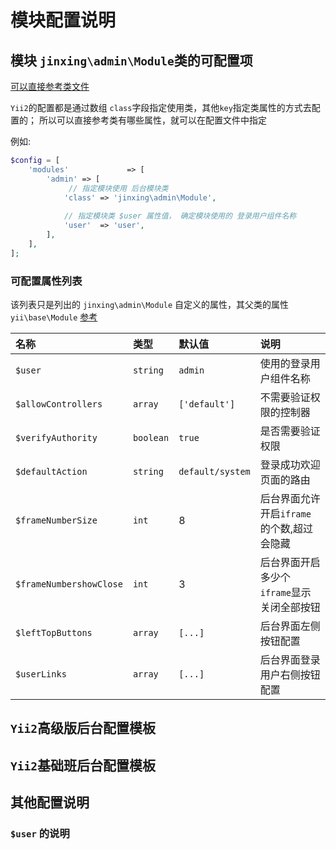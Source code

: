 模块配置说明
==========

## 模块 `jinxing\admin\Module`类的可配置项

[可以直接参考类文件](https://github.com/myloveGy/yii2-admin/blob/master/src/Module.php)

`Yii2`的配置都是通过数组 `class`字段指定使用类，其他`key`指定类属性的方式去配置的；
所以可以直接参考类有哪些属性，就可以在配置文件中指定

例如: 
```php
$config = [
    'modules'             => [
        'admin' => [
             // 指定模块使用 后台模块类
            'class' => 'jinxing\admin\Module',
            
            // 指定模块类 $user 属性值， 确定模块使用的 登录用户组件名称
            'user'  => 'user',
        ],
    ],
];
```

### 可配置属性列表

该列表只是列出的 `jinxing\admin\Module` 自定义的属性，其父类的属性 `yii\base\Module` [参考](https://www.yiichina.com/doc/api/2.0/yii-base-module)

| 名称 | 类型 | 默认值 | 说明 |
|:--------|:-----|:----|:------|
|`$user`|`string`|`admin`|使用的登录用户组件名称|
|`$allowControllers`|`array`|`['default']`|不需要验证权限的控制器|
|`$verifyAuthority`|`boolean`|`true`|是否需要验证权限|
|`$defaultAction`|`string`|`default/system`|登录成功欢迎页面的路由|
|`$frameNumberSize`|`int`|8|后台界面允许开启`iframe`的个数,超过会隐藏|
|`$frameNumbershowClose`|`int`|3|后台界面开启多少个`iframe`显示关闭全部按钮|
|`$leftTopButtons`|`array`| `[...]`|后台界面左侧按钮配置 |
|`$userLinks`|`array`|`[...]`|后台界面登录用户右侧按钮配置|


## `Yii2`高级版后台配置模板

## `Yii2`基础班后台配置模板 

## 其他配置说明

### `$user` 的说明
